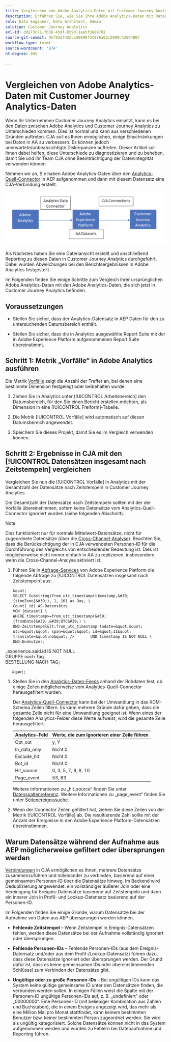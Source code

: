 ```yaml
---
title: Vergleichen von Adobe Analytics-Daten mit Customer Journey Analytics-Daten
description: Erfahren Sie, wie Sie Ihre Adobe Analytics-Daten mit Daten in Customer Journey Analytics vergleichen
role: Data Engineer, Data Architect, Admin
solution: Customer Journey Analytics
exl-id: dd273c71-fb5b-459f-b593-1aa5f3e897d2
source-git-commit: 95f92d742dcc59098f51978a02c2989c42594807
workflow-type: tm+mt
source-wordcount: '874'
ht-degree: 94%

---
```


# Vergleichen von Adobe Analytics-Daten mit Customer Journey Analytics-Daten

Wenn Ihr Unternehmen Customer Journey Analytics einsetzt, kann es bei den Daten zwischen Adobe Analytics und Customer Journey Analytics zu Unterschieden kommen. Dies ist normal und kann aus verschiedenen Gründen auftreten. CJA soll es Ihnen ermöglichen, einige Einschränkungen bei Daten in AA zu verbessern. Es können jedoch unerwartete/unbeabsichtigte Diskrepanzen auftreten. Dieser Artikel soll Ihnen dabei helfen, diese Unterschiede zu diagnostizieren und zu beheben, damit Sie und Ihr Team CJA ohne Beeinträchtigung der Datenintegrität verwenden können.

Nehmen wir an, Sie haben Adobe Analytics-Daten über den [Analytics-Quell-Connector](https://experienceleague.adobe.com/docs/experience-platform/sources/ui-tutorials/create/adobe-applications/analytics.html?lang=de) in AEP aufgenommen und dann mit diesem Datensatz eine CJA-Verbindung erstellt.

![Datenfluss](assets/compare.png)

Als Nächstes haben Sie eine Datenansicht erstellt und anschließend Reporting zu diesen Daten in Customer Journey Analytics durchgeführt. Dabei wurden Abweichungen bei den Berichtsergebnissen in Adobe Analytics festgestellt.

Im Folgenden finden Sie einige Schritte zum Vergleich Ihrer ursprünglichen Adobe Analytics-Daten mit den Adobe Analytics-Daten, die sich jetzt in Customer Journey Analytics befinden.

## Voraussetzungen

* Stellen Sie sicher, dass der Analytics-Datensatz in AEP Daten für den zu untersuchenden Datumsbereich enthält.

* Stellen Sie sicher, dass die in Analytics ausgewählte Report Suite mit der in Adobe Experience Platform aufgenommenen Report Suite übereinstimmt.

## Schritt 1: Metrik „Vorfälle“ in Adobe Analytics ausführen

Die Metrik [Vorfälle](https://experienceleague.adobe.com/docs/analytics/components/metrics/occurrences.html?lang=de) zeigt die Anzahl der Treffer an, bei denen eine bestimmte Dimension festgelegt oder beibehalten wurde.

1. Ziehen Sie in Analytics unter [!UICONTROL Arbeitsbereich] den Datumsbereich, für den Sie einen Bericht erstellen möchten, als Dimension in eine [!UICONTROL Freiform]-Tabelle.

1. Die Metrik [!UICONTROL Vorfälle] wird automatisch auf diesen Datumsbereich angewendet.

1. Speichern Sie dieses Projekt, damit Sie es im Vergleich verwenden können.

## Schritt 2: Ergebnisse in CJA mit den [!UICONTROL Datensätzen insgesamt nach Zeitstempeln] vergleichen

Vergleichen Sie nun die [!UICONTROL Vorfälle] in Analytics mit der Gesamtzahl der Datensätze nach Zeitstempeln in Customer Journey Analytics.

Die Gesamtzahl der Datensätze nach Zeitstempeln sollten mit der der Vorfälle übereinstimmen, sofern keine Datensätze vom Analytics-Quell-Connector ignoriert wurden (siehe folgenden Abschnitt).

>[!NOTE]
>
>Dies funktioniert nur für normale Mittelwert-Datensätze, nicht für zugeordnete Datensätze (über die [Cross-Channel-Analyse](/help/cca/overview.md)). Beachten Sie, dass die Berücksichtigung der in CJA verwendeten Personen-ID für die Durchführung des Vergleichs von entscheidender Bedeutung ist. Dies ist möglicherweise nicht immer einfach in AA zu replizieren, insbesondere wenn die Cross-Channel-Analyse aktiviert ist.

1. Führen Sie in [Abfrage-Services](https://experienceleague.adobe.com/docs/experience-platform/query/best-practices/adobe-analytics.html?lang=de) von Adobe Experience Platform die folgende Abfrage zu [!UICONTROL Datensätzen insgesamt nach Zeitstempeln] aus:

       &quot;
       SELECT Substring(from_utc_timestamp(timestamp,&#39;{timeZone}&#39;), 1, 10) as Day, \
       Count(_id) AS-Datensätze
       VON {dataset} \
       WHERE timestamp>=from_utc_timestamp(&#39;{fromDate}&#39;,&#39;UTC&#39;) \
       UND-Zeitstempel&lt;from_utc_timestamp todate=&quot;&quot; utc=&quot;&quot; span=&quot;&quot; id=&quot;11&quot; translate=&quot;no&quot; />       UND timestamp IS NOT NULL \
       UND-Endnutzer.
_experience.aaid.id IS NOT NULL \
       GRUPPE nach Tag \
       BESTELLUNG NACH TAG;
       
       &quot;
   
1. Stellen Sie in den [Analytics-Daten-Feeds](https://experienceleague.adobe.com/docs/analytics/export/analytics-data-feed/data-feed-contents/datafeeds-reference.html?lang=de) anhand der Rohdaten fest, ob einige Zeilen möglicherweise vom Analytics-Quell-Connector herausgefiltert wurden.

   Der [Analytics-Quell-Connector](https://experienceleague.adobe.com/docs/experience-platform/sources/ui-tutorials/create/adobe-applications/analytics.html?lang=de) kann bei der Umwandlung in das XDM-Schema Zeilen filtern. Es kann mehrere Gründe dafür geben, dass die gesamte Zeile nicht für eine Umwandlung geeignet ist. Wenn eines der folgenden Analytics-Felder diese Werte aufweist, wird die gesamte Zeile herausgefiltert.

   | Analytics-Feld | Werte, die zum Ignorieren einer Zeile führen |
   | --- | --- |
   | Opt_out | y, Y |
   | In_data_only | Nicht 0 |
   | Exclude_hit | Nicht 0 |
   | Bot_id | Nicht 0 |
   | Hit_source | 0, 3, 5, 7, 8, 9, 10 |
   | Page_event | 53, 63 |

   Weitere Informationen zu „hit\_source“ finden Sie unter [Datenspaltenreferenz](https://experienceleague.adobe.com/docs/analytics/export/analytics-data-feed/data-feed-contents/datafeeds-reference.html?lang=de). Weitere Informationen zu „page\_event“ finden Sie unter [Seitenereignissuche](https://experienceleague.adobe.com/docs/analytics/export/analytics-data-feed/data-feed-contents/datafeeds-page-event.html?lang=de).

1. Wenn der Connector Zeilen gefiltert hat, ziehen Sie diese Zeilen von der Metrik [!UICONTROL Vorfälle] ab. Die resultierende Zahl sollte mit der Anzahl der Ereignisse in den Adobe Experience Platform-Datensätzen übereinstimmen.

## Warum Datensätze während der Aufnahme aus AEP möglicherweise gefiltert oder übersprungen werden

[Verbindungen](/help/connections/create-connection.md) in CJA ermöglichen es Ihnen, mehrere Datensätze zusammenzuführen und miteinander zu verbinden, basierend auf einer gemeinsamen Personen-ID über die Datensätze hinweg. Im Backend wird Deduplizierung angewendet: ein vollständiger äußerer Join oder eine Vereinigung für Ereignis-Datensätze basierend auf Zeitstempeln und dann ein innerer Join in Profil- und Lookup-Datensatz basierend auf der Personen-ID.

Im Folgenden finden Sie einige Gründe, warum Datensätze bei der Aufnahme von Daten aus AEP übersprungen werden können.

* **Fehlende Zeitstempel** – Wenn Zeitstempel in Ereignis-Datensätzen fehlen, werden diese Datensätze bei der Aufnahme vollständig ignoriert oder übersprungen.

* **Fehlende Personen-IDs** – Fehlende Personen-IDs (aus dem Ereignis-Datensatz und/oder aus dem Profil-/Lookup-Datensatz) führen dazu, dass diese Datensätze ignoriert oder übersprungen werden. Der Grund dafür ist, dass es keine gemeinsamen IDs oder übereinstimmenden Schlüssel zum Verbinden der Datensätze gibt.

* **Ungültige oder zu große Personen-IDs** – Bei ungültigen IDs kann das System keine gültige gemeinsame ID unter den Datensätzen finden, die verbunden werden sollen. In einigen Fällen weist die Spalte mit der Personen-ID ungültige Personen-IDs auf, z. B. „undefiniert“ oder „00000000“. Eine Personen-ID (mit beliebiger Kombination aus Zahlen und Buchstaben), die in einem Ereignis angezeigt wird, das mehr als eine Million Mal pro Monat stattfindet, kann keinem bestimmten Benutzer bzw. keiner bestimmten Person zugeordnet werden. Sie wird als ungültig kategorisiert. Solche Datensätze können nicht in das System aufgenommen werden und würden zu Fehlern bei Datenaufnahme und Reporting führen.
